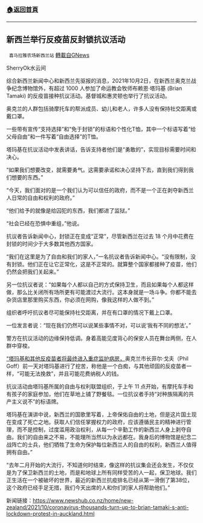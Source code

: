 ###  [:house:返回首頁](https://github.com/ourhimalayas/txt)
---


## 新西兰举行反疫苗反封锁抗议活动
` 喜马拉雅农场新西兰站` [轉載自GNews](https://gnews.org/zh-hans/1568753/)

SherryOk水云间

综合新西兰新闻中心和新西兰先驱报的消息，2021年10月2日，在新西兰奥克兰战争纪念博物馆外，有超过 1000 人参加了命运教会牧师布赖恩·塔玛基 (Brian Tamaki) 的反疫苗接种抗议活动。基督城和惠灵顿也举行了抗议活动。

奥克兰的人群包括骑摩托车的帮派成员、幼儿和老人，许多人没有保持社交距离或戴口罩。

一些带有宣传“支持选择”和“免于封锁”的标语和个性化T恤，其中一个标语写着“给父母自由”和一件写着“自由选择”的T恤。

塔玛基在抗议活动中发表讲话，告诉支持者他们是“勇敢的”，实现目标需要时间和决心。

“如果我们想要改变，就需要勇气。这需要承诺和决心坚持下去，直到我们得到我们想要的东西。”

“今天，我们面对的是一个我们认为可以信任的政府，而不是一个正在剥夺新西兰人日常的自由和权利的政府。”

“他们给予的就像是给囚犯的东西，我们都进了监狱。”

“社会已经在恐惧中重组，”他说。

抗议者告诉新闻中心，封锁正在变成“正常”，尽管新西兰在过去 18 个月中花费在封锁的时间少于大多数其他西方国家。

“我们在这里是为了自由和我们的家人，”一名抗议者告诉新闻中心。“没有限制，没有封锁。他们正在让它正常化，这是不正常的。就算整个国家都接种了疫苗，他们仍然会把我们关起来。”

另一位抗议者说：“如果每个人都以自己的方式保持卫生，而且如果每个人都这样做，那么比关闭所有场所更有可能渡过大流行。这本身就是一场斗争。你都不能去杂货店里那里购买东西，你必须在网购，像我这样的人做不到。”

组织者呼吁抗议者尽可能保持社交距离，并在有口罩的情况下戴上口罩。

一位发言者说：“现在我们仍然可以说某些事情不对，可以说‘我有不同的想法’。”

警方在抗议活动的边缘保持低调。身着高能见度背心的保安人员在舞台两侧，在人群中穿梭。

[“塔玛基和其他反疫苗者将最终进入重症监护病房，](https://www-newshub-co-nz.translate.goog/home/new-zealand/2021/10/brian-tamaki-and-other-anti-vaxxers-probably-beyond-redemption-will-end-up-in-icu-auckland-mayor-phil-goff.html?_x_tr_sl=en&amp;_x_tr_tl=zh-CN&amp;_x_tr_hl=en-GB&amp;_x_tr_pto=nui)奥克兰市长菲尔·戈夫（Phil Goff）前一天对塔玛基进行了挖苦，称他是一个白痴，与其他顽固的反疫苗者一样，“可能无法挽救”，并且可能花费纳税人的钱。

抗议活动由塔玛基所属的自由与权利联盟组织，于上午 11 点开始，有摩托车手和有孩子的家庭参加，他们在草地上铺了野餐毯。一位抗议者手持“对种族隔离的共产主义说不”的标语牌。

塔玛基在演讲中说，新西兰的国歌里写着，上帝保佑自由的土地，但是这片国土现在变成了死亡之地。获取人们信任掌握权力的政府，应该遵循民主的精神进行管理，而不是控制，过度滥用政治权利，从每一个辛勤工作的新西兰人身上剥夺自由。我们的自由来之不易，不能理所当然以为永远都在。我身后的博物馆是纪念二战阵亡的士兵，他们牺牲了生命为保护每位新西兰人的自由的权利，新西兰人值得拥有自由。”

“去年二月开始的大流行，不知道何时结束，像这样的抗议集会还会发生，不仅仅是为了保卫新西兰的土地，而是和地球上所有同样受苦的人一起，保卫地球。我们正生活在一个被破坏的世界，最近的新西兰抗疫排名已经从第一滑倒了第38位，这个政府已经手足无措，我们今天出席的人和你们的家人将帮助他们。”

新闻链接：https://www.newshub.co.nz/home/new-zealand/2021/10/coronavirus-thousands-turn-up-to-brian-tamaki-s-anti-lockdown-protest-in-auckland.html
